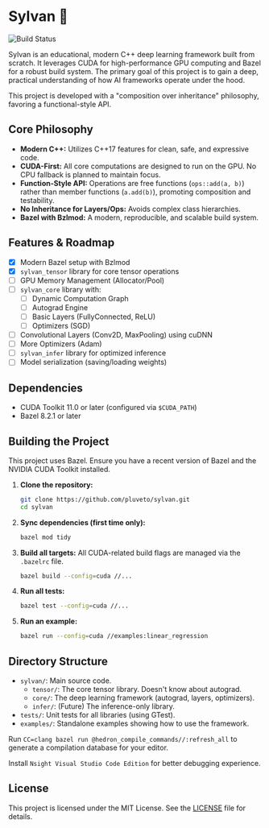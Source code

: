 # Sylvan 🌲

![Build Status](https://github.com/pluveto/sylvan/actions/workflows/ci.yml/badge.svg)

Sylvan is an educational, modern C++ deep learning framework built from scratch. It leverages CUDA for high-performance GPU computing and Bazel for a robust build system. The primary goal of this project is to gain a deep, practical understanding of how AI frameworks operate under the hood.

This project is developed with a "composition over inheritance" philosophy, favoring a functional-style API.

## Core Philosophy

- **Modern C++:** Utilizes C++17 features for clean, safe, and expressive code.
- **CUDA-First:** All core computations are designed to run on the GPU. No CPU fallback is planned to maintain focus.
- **Function-Style API:** Operations are free functions (`ops::add(a, b)`) rather than member functions (`a.add(b)`), promoting composition and testability.
- **No Inheritance for Layers/Ops:** Avoids complex class hierarchies.
- **Bazel with Bzlmod:** A modern, reproducible, and scalable build system.

## Features & Roadmap

- [x] Modern Bazel setup with Bzlmod
- [x] `sylvan_tensor` library for core tensor operations
- [ ] GPU Memory Management (Allocator/Pool)
- [ ] `sylvan_core` library with:
  - [ ] Dynamic Computation Graph
  - [ ] Autograd Engine
  - [ ] Basic Layers (FullyConnected, ReLU)
  - [ ] Optimizers (SGD)
- [ ] Convolutional Layers (Conv2D, MaxPooling) using cuDNN
- [ ] More Optimizers (Adam)
- [ ] `sylvan_infer` library for optimized inference
- [ ] Model serialization (saving/loading weights)

## Dependencies

- CUDA Toolkit 11.0 or later (configured via `$CUDA_PATH`)
- Bazel 8.2.1 or later

## Building the Project

This project uses Bazel. Ensure you have a recent version of Bazel and the NVIDIA CUDA Toolkit installed.

1. **Clone the repository:**

    ```bash
    git clone https://github.com/pluveto/sylvan.git
    cd sylvan
    ```

2. **Sync dependencies (first time only):**

    ```bash
    bazel mod tidy
    ```

3. **Build all targets:**
    All CUDA-related build flags are managed via the `.bazelrc` file.

    ```bash
    bazel build --config=cuda //...
    ```

4. **Run all tests:**

    ```bash
    bazel test --config=cuda //...
    ```

5. **Run an example:**

    ```bash
    bazel run --config=cuda //examples:linear_regression
    ```

## Directory Structure

- `sylvan/`: Main source code.
  - `tensor/`: The core tensor library. Doesn't know about autograd.
  - `core/`: The deep learning framework (autograd, layers, optimizers).
  - `infer/`: (Future) The inference-only library.
- `tests/`: Unit tests for all libraries (using GTest).
- `examples/`: Standalone examples showing how to use the framework.

Run `CC=clang bazel run @hedron_compile_commands//:refresh_all` to generate a compilation database for your editor.

Install `Nsight Visual Studio Code Edition` for better debugging experience.

## License

This project is licensed under the MIT License. See the [LICENSE](LICENSE) file for details.
